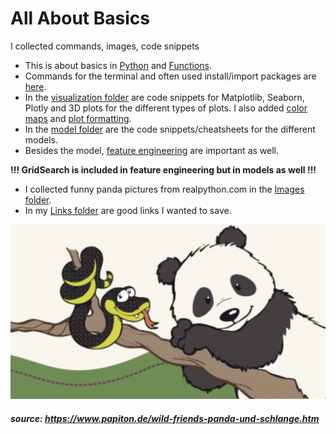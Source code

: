 # All About Basics

I collected commands, images, code snippets

* This is about basics in [Python](https://github.com/IronMan2483/All_About_Basics/tree/main/Python%20Basics) and [Functions](https://github.com/IronMan2483/All_About_Basics/tree/main/Functions).
* Commands for the terminal and often used install/import packages are [here](https://github.com/IronMan2483/All_About_Basics/blob/main/Commands/Commands_Import.md).
* In the [visualization folder](https://github.com/IronMan2483/All_About_Basics/tree/main/Visualization) are code snippets for Matplotlib, Seaborn, Plotly and 3D plots for the different types of plots. I also added [color maps](https://github.com/IronMan2483/All_About_Basics/blob/main/Visualization/Colors.md) and [plot formatting](https://github.com/IronMan2483/All_About_Basics/blob/main/Visualization/Plot_formating.md).
* In the [model folder](https://github.com/IronMan2483/All_About_Basics/tree/main/Models) are the code snippets/cheatsheets for the different models.
* Besides the model, [feature engineering](https://github.com/IronMan2483/All_About_Basics/tree/main/Feature%20Engineering) are important as well.

__!!! GridSearch is included in feature engineering but in models as well !!!__

* I collected funny panda pictures from realpython.com in the [Images folder](https://github.com/IronMan2483/All_About_Basics/tree/main/Images).
* In my [Links folder](https://github.com/IronMan2483/All_About_Basics/blob/main/Links/Link_collection.md) are good links I wanted to save.

![Panda mit Schlange](https://github.com/IronMan2483/All_About_Basics/blob/main/Images/Panda_Python.png)
##### source: https://www.papiton.de/wild-friends-panda-und-schlange.htm
